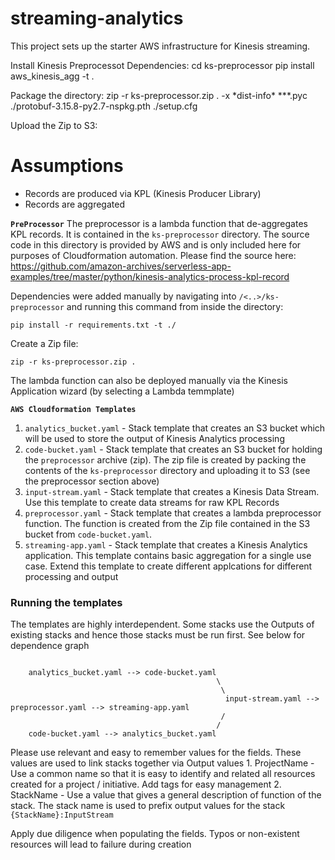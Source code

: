 # streaming-analytics

This project sets up the starter AWS infrastructure for Kinesis streaming.

Install Kinesis Preprocessot Dependencies:
cd ks-preprocessor
pip install aws_kinesis_agg -t .

Package the directory:
zip -r ks-preprocessor.zip . -x \*dist-info\* \*\*\*.pyc ./protobuf-3.15.8-py2.7-nspkg.pth ./setup.cfg

Upload the Zip to S3:

# Assumptions

- Records are produced via KPL (Kinesis Producer Library)
- Records are aggregated

**`PreProcessor`**
The preprocessor is a lambda function that de-aggregates KPL records. It is contained in the `ks-preprocessor` directory. The source code in this directory is provided by AWS and is only included here for purposes of Cloudformation automation.
Please find the source here: https://github.com/amazon-archives/serverless-app-examples/tree/master/python/kinesis-analytics-process-kpl-record

Dependencies were added manually by navigating into `/<..>/ks-preprocessor` and running this command from inside the directory:

```
pip install -r requirements.txt -t ./

```

Create a Zip file:

```
zip -r ks-preprocessor.zip .

```

The lambda function can also be deployed manually via the Kinesis Application wizard (by selecting a Lambda temmplate)

**`AWS Cloudformation Templates`**

1. `analytics_bucket.yaml` - Stack template that creates an S3 bucket which will be used to store the output of Kinesis Analytics processing
2. `code-bucket.yaml` - Stack template that creates an S3 bucket for holding the `preprocessor` archive (zip). The zip file is created by packing the contents of the `ks-preprocessor` directory and uploading it to S3 (see the preprocessor section above)
3. `input-stream.yaml` - Stack template that creates a Kinesis Data Stream. Use this template to create data streams for raw KPL Records
4. `preprocessor.yaml` - Stack template that creates a lambda preprocessor function. The function is created from the Zip file contained in the S3 bucket from `code-bucket.yaml`.
5. `streaming-app.yaml` - Stack template that creates a Kinesis Analytics application. This template contains basic aggregation for a single use case. Extend this template to create different applcations for different processing and output

### Running the templates

The templates are highly interdependent. Some stacks use the Outputs of existing stacks and hence those stacks must be run first. See below for dependence graph

```

    analytics_bucket.yaml --> code-bucket.yaml
                                              \
                                               \
                                                input-stream.yaml --> preprocessor.yaml --> streaming-app.yaml
                                               /
                                              /
    code-bucket.yaml --> analytics_bucket.yaml

```

Please use relevant and easy to remember values for the fields. These values are used to link stacks together via Output values 1. ProjectName - Use a common name so that it is easy to identify and related all resources created for a project / initiative. Add tags for easy management 2. StackName - Use a value that gives a general description of function of the stack. The stack name is used to prefix output values for the stack `{StackName}:InputStream`

Apply due diligence when populating the fields. Typos or non-existent resources will lead to failure during creation
